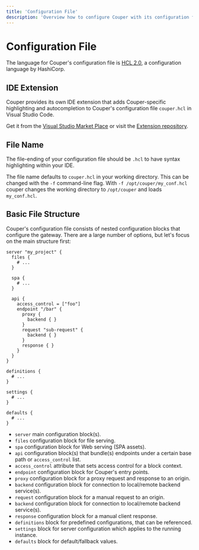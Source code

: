 ```yaml
---
title: 'Configuration File'
description: 'Overview how to configure Couper with its configuration file.'
---
```


# Configuration File

The language for Couper's configuration file is [HCL 2.0](https://github.com/hashicorp/hcl/tree/hcl2#information-model-and-syntax), a configuration language by HashiCorp.

## IDE Extension

Couper provides its own IDE extension that adds Couper-specific highlighting and autocompletion to Couper's configuration file `couper.hcl` in Visual Studio Code.

Get it from the [Visual Studio Market Place](https://marketplace.visualstudio.com/items?itemName=couper.couperconf) or visit the [Extension repository](https://github.com/avenga/couper-vscode).

## File Name

The file-ending of your configuration file should be `.hcl` to have syntax highlighting within your IDE.

The file name defaults to `couper.hcl` in your working directory. This can be changed with the `-f` command-line flag. With `-f /opt/couper/my_conf.hcl` couper changes the working directory to `/opt/couper` and loads `my_conf.hcl`.

## Basic File Structure

Couper's configuration file consists of nested configuration blocks that configure
the gateway. There are a large number of options, but let's focus on the main structure first:

```hcl
server "my_project" {
  files {
    # ...
  }

  spa {
    # ...
  }

  api {
    access_control = ["foo"]
    endpoint "/bar" {
      proxy {
        backend { }
      }
      request "sub-request" {
        backend { }
      }
      response { }
    }
  }
}

definitions {
  # ...
}

settings {
  # ...
}

defaults {
  # ...
}
```

- `server` main configuration block(s).
- `files` configuration block for file serving.
- `spa` configuration block for Web serving (SPA assets).
- `api` configuration block(s) that bundle(s) endpoints under a certain base path or `access_control` list.
- `access_control` attribute that sets access control for a block context.
- `endpoint` configuration block for Couper's entry points.
- `proxy` configuration block for a proxy request and response to an origin.
- `backend` configuration block for connection to local/remote backend service(s).
- `request` configuration block for a manual request to an origin.
- `backend` configuration block for connection to local/remote backend service(s).
- `response` configuration block for a manual client response.
- `definitions` block for predefined configurations, that can be referenced.
- `settings` block for server configuration which applies to the running instance.
- `defaults` block for default/fallback values.
